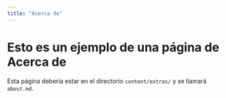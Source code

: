 ```yaml
---
title: "Acerca de"
---
```


# Esto es un ejemplo de una página de Acerca de

Esta página debería estar en el directorio `content/extras/` y se llamará `about.md`.


